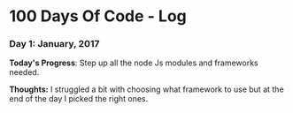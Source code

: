 # 100 Days Of Code - Log

### Day 1: January, 2017 

**Today's Progress**: Step up all the node Js modules and frameworks needed.

**Thoughts:** I struggled a bit with choosing what framework to use but at the end of the day I picked the right ones.


